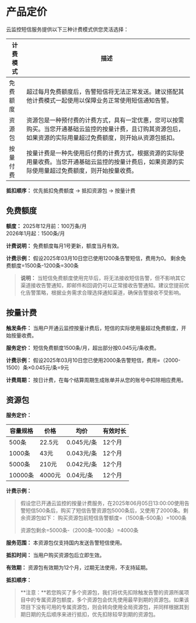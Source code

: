 # 产品定价

云监控短信服务提供以下三种计费模式供您灵活选择：

| 计费模式 | 描述                                                         |
| -------- | ------------------------------------------------------------ |
| 免费额度 | 超过每月免费额度后，告警短信将无法正常发送。建议搭配其他计费模式一起使用以保障业务正常使用短信通知告警。 |
| 资源包   | 资源包是一种预付费的计费方式，具有一定优惠，您可以按需购买。当您开通基础云监控的按量计费，且订购其资源包后，如果资源的实际用量超过免费额度，则开始从资源包抵扣。 |
| 按量付费 | 按量计费是一种先使用后付费的计费方式，根据资源的实际使用量收费。当您开通基础云监控的按量计费后，如果资源的实际使用量超过免费额度，则开始按量收费。 |

**抵扣顺序：**
优先抵扣免费额度 → 抵扣资源包 → 按量计费

## 免费额度
**额度：**
2025年12月前：100万条/月<br />2026年1月起：1500条/月<br />

**计费说明：** 免费额度每月1号更新，额度当月有效。

**计费示例：**
假设2025年03月10日您已使用1200条告警短信，费用为0。
剩余免费额度=1500条-1200条=300条

> **说明：**
> 当短信免费额度使用完毕后，将无法接收短信告警，但不影响其它渠道接收告警通知，即邮件和回调仍可以正常接收告警通知。建议您提前优化告警策略，根据业务需求合理选择通知渠道，确保告警接收不受影响。

## 按量计费

**触发条件：** 当用户开通云监控按量计费后，短信的实际使用量超过免费额度，开始按量收费。

**服务定价：** 短信免费额度1500条/月，超出部分按0.045元/条收费。

**计费示例：**
假设2025年03月10日您已使用2000条告警短信，费用=（2000-1500）条×0.045元/条=9元

**计费周期：** 按日计费，在每个结算周期生成账单并从您的账号中扣除相应费用。

## 资源包

**服务定价：**

| 容量规格 | 价格   | 均价       | 有效时长 |
| -------- | ------ | ---------- | -------- |
| 500条    | 22.5元 | 0.045元/条 | 12个月   |
| 1000条   | 43元   | 0.043元/条 | 12个月   |
| 5000条   | 210元  | 0.042元/条 | 12个月   |
| 10000条  | 4000元 | 0.04元/条  | 12个月   |

**计费示例：**

> 假设您已开通云监控的按量计费服务，在2025年06月05日13:00:00使用告警短信500条后，购买了短信告警资源包5000条后，又使用了2000条。剩余资源包如下：
> 购买资源包前短信告警额度=（1500条-500条）=1000条
>
> 资源包剩余=5000条-（2000条-1000条）=4000条

**服务范围：**
本资源包仅支持国内发送告警短信使用。

**抵扣时间：** 
当用户购买资源包后立即生效。

**有效期：**
资源包有效期为12个月，过期无法使用，不支持延期。

**抵扣顺序：**

> **注意：**若您购买了多个资源包，我们将优先扣除触发告警的资源所属项目中的专属资源包额度，多个资源包会优先使用最早到期的资源包。如果该项目下没有可用的专属资源包，则会转向使用全局资源包，并同样根据其到期日期的先后顺序来进行抵扣，优先扣除较早到期的资源包。
